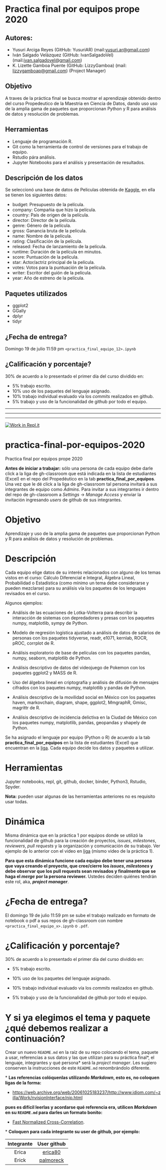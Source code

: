 
# Practica final por equipos prope 2020 

## Autores: 

- Yusuri Arciga Reyes (GitHub: YusuriAR) (mail:yusuri.ar@gmail.com)
- Iván Salgado Velázquez (GitHub: IvanSalgadoVel) (mail:ivan.salgadovel@gmail.com)
- K. Lizette Gamboa Puente (GitHub: LizzyGamboa) (mail: lizzygamboap@gmail.com) (Project Manager)

## Objetivo
A traves de la práctica final se busca mostrar el aprendizaje obtenido dentro del curso Propedeutico de la Maestria en Ciencia de Datos, dando uso uso de la amplia gama de paquetes que proporcionan Python y R para análisis de datos y resolución de problemas.


## Herramientas 
* Lenguaje de programación R.
* Git como la herramienta de control de versiones para el trabajo de equipo. 
* Rstudio pára análisis. 
* Jupyter Notebooks para el análisis y presentación de resultados. 


## Descripción de los datos 

Se seleccionó una base de datos de Peliculas obtenida de [Kaggle](https://www.kaggle.com/danielgrijalvas/movies), en ella se tienen los siguientes datos: 

* budget: Presupuesto de la película.
* company: Compañia que hizo la película.
* country: País de origen de la película.
* director: Director de la película.
* genre: Género de la película.
* gross: Ganancia bruta de la película.
* name: Nombre de la película.
* rating: Clasificación de la película.
* released: Fecha de lanzamiento de la película.
* runtime: Duración de la película en minutos.
* score: Puntuación de la película.
* star: Actor/actriz principal de la película.
* votes: Votos para la puntuación de la película.
* writer: Escritor del guión de la película.
* year: Año de estreno de la película.


## Paquetes utilizados

* ggplot2
* GGally
* dplyr 
* tidyr



## ¿Fecha de entrega?

Domingo 19 de julio 11:59 pm  `<practica_final_equipo_12>.ipynb` 


## ¿Calificación y porcentaje?

30% de acuerdo a lo presentado el primer día del curso dividido en:

* 5% trabajo escrito.
* 10% uso de los paquetes del lenguaje asignado.
* 10% trabajo individual evaluado vía los *commits* realizados en github.
* 5% trabajo y uso de la funcionalidad de github por todo el equipo.



--------------------------------------------------------------------------------------------------------------------------
--------------------------------------------------------------------------------------------------------------------------
--------------------------------------------------------------------------------------------------------------------------


[![Work in Repl.it](https://classroom.github.com/assets/work-in-replit-14baed9a392b3a25080506f3b7b6d57f295ec2978f6f33ec97e36a161684cbe9.svg)](https://classroom.github.com/online_ide?assignment_repo_id=2907145&assignment_repo_type=AssignmentRepo)
# practica-final-por-equipos-2020

Practica final por equipos prope 2020 

**Antes de iniciar a trabajar:** sólo una persona de cada equipo debe darle click a la liga de gh-classroom que está indicada en la lista de estudiantes (Excel) en el repo del Propedéutico en la tab **practica_final_por_equipos**. Una vez que le dé click a la liga de gh-classroom tal persona invitará a sus integrantes de equipo como *Admins*. Para invitar a sus integrantes ir dentro del repo de gh-classroom a *Settings* -> *Manage Access* y enviar la invitación ingresando *users* de github de sus integrantes.


# Objetivo

Aprendizaje y uso de la amplia gama de paquetes que proporcionan Python y R para análisis de datos y resolución de problemas.

# Descripción

Cada equipo elige datos de su interés relacionados con alguno de los temas vistos en el curso: Cálculo Diferencial e Integral, Álgebra Lineal, Probabilidad o Estadística (como mínimo un tema debe considerarse y pueden mezclarse) para su análisis vía los paquetes de los lenguajes revisados en el curso.

Algunos ejemplos:

* Análisis de las ecuaciones de Lotka-Volterra para describir la interacción de sistemas con depredadores y presas con los paquetes numpy, matplotlib, sympy de Python.

* Modelo de regresión logística ajustado a análisis de datos de salarios de personas con los paquetes tidyverse, readr, e1071, kernlab, ROCR, pROC, corrplot de R.

* Análisis exploratorio de base de películas con los paquetes pandas, numpy, seaborn, matplotlib de Python.

* Análisis descriptivo de datos del videojuego de Pokemon con los paquetes ggplot2 y MASS de R.

* Uso del álgebra lineal en criptografía y análisis de difusión de mensajes cifrados con los paquetes numpy, matplotlib y pandas de Python.

* Análisis descriptivo de la movilidad social en México con los paquetes haven, markovchain, diagram, shape, ggplot2, MmgraphR, Gmisc, magrittr de R.

* Análisis descriptivo de incidencia delictiva en la Ciudad de México con los paquetes numpy, matplotlib, pandas, geopandas y shapely de Python.



Se ha asignado el lenguaje por equipo (Python o R) de acuerdo a la tab **practica_final_por_equipos** en la lista de estudiantes (Excel) que encuentran en la [liga](https://drive.google.com/file/d/1dK9snUjbs-ki0M62tAswkyp5_efOXQiX/view?usp=sharing). Cada equipo decide los datos y paquetes a utilizar.

# Herramientas

Jupyter notebooks, repl, git, github, docker, binder, Python3, Rstudio, Spyder.

**Nota:** pueden usar algunas de las herramientas anteriores no es requisito usar todas.

# Dinámica

Misma dinámica que en la práctica 1 por equipos donde se utilizó la funcionalidad de github para la creación de proyectos, *issues*, *milestones*, *reviewers*, *pull requests* y la organización y comunicación de su trabajo. Ver ejemplo de lo anterior con el video en [liga](https://youtu.be/z4Xpif7HI04) (mismo video de la práctica 1).

**Para que esta dinámica funcione cada equipo debe tener una persona que vaya creando el proyecto, que cree/cierre los *issues*, *milestones* y debe observar que los pull requests sean revisados y finalmente que se haga el *merge* por la persona reviewer.** Ustedes deciden quiénes tendrán este rol, aka, ***project manager***. 

# ¿Fecha de entrega?

El domingo 19 de julio 11:59 pm se sube el trabajo realizado en formato de notebook o pdf a sus repos de gh-classroom con nombre `<practica_final_equipo_x>.ipynb` o `.pdf`.


# ¿Calificación y porcentaje?

30% de acuerdo a lo presentado el primer día del curso dividido en:

* 5% trabajo escrito.

* 10% uso de los paquetes del lenguaje asignado.

* 10% trabajo individual evaluado vía los *commits* realizados en github.

* 5% trabajo y uso de la funcionalidad de github por todo el equipo.


# Y si ya elegimos el tema y paquete ¿qué debemos realizar a continuación?

Crear un nuevo `README.md` en la raíz de su repo colocando el tema, paquete a usar, referencias a sus datos y las que utilizan para su práctica final\*, el lenguaje, integrantes y qué persona\* será la *project manager*. Les sugiero conserven la instrucciones de este `README.md` renombrándolo diferente.

\* **Las referencias colóquenlas utilizando *Markdown*, esto es, no coloquen ligas de la forma:**

* https://web.archive.org/web/20061025183237/http://www.idiom.com/~zilla/Work/nvisionInterface/nip.html

**pues es difícil leerlas y acordarse qué referencia era, utilicen *Markdown* en su `README.md` para darles un formato bonito:**

  * [Fast Normalized Cross-Correlation](https://web.archive.org/web/20061025183237/http://www.idiom.com/~zilla/Work/nvisionInterface/nip.html).
  
\* **Coloquen para cada integrante su user de github, por ejemplo:**

|Integrante|User github|
|:--:|:--:|
|Erica|[erica80]()|
|Erick|[palmoreck](https://github.com/palmoreck)|



